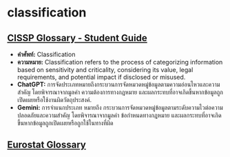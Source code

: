 # classification
## [CISSP Glossary - Student Guide](https://www.isc2.org/Certifications/CISSP/CISSP-Student-Glossary#c)
- **คำศัพท์:** Classification
- **ความหมาย:** Classification refers to the process of categorizing information based on sensitivity and criticality, considering its value, legal requirements, and potential impact if disclosed or misused.
- **ChatGPT:** การจัดประเภทหมายถึงกระบวนการจัดหมวดหมู่ข้อมูลตามความอ่อนไหวและความสำคัญ โดยพิจารณาจากมูลค่า ความต้องการทางกฎหมาย และผลกระทบที่อาจเกิดขึ้นหากข้อมูลถูกเปิดเผยหรือใช้งานผิดวัตถุประสงค์.
- **Gemini:** การจำแนกประเภท หมายถึง กระบวนการจัดหมวดหมู่ข้อมูลตามระดับความไวต่อความปลอดภัยและความสำคัญ โดยพิจารณาจากมูลค่า ข้อกำหนดทางกฎหมาย และผลกระทบที่อาจเกิดขึ้นหากข้อมูลถูกเปิดเผยหรือถูกใช้ในทางที่ผิด

## [Eurostat Glossary](https://ec.europa.eu/eurostat/statistics-explained/index.php?title=Glossary:Classification)

